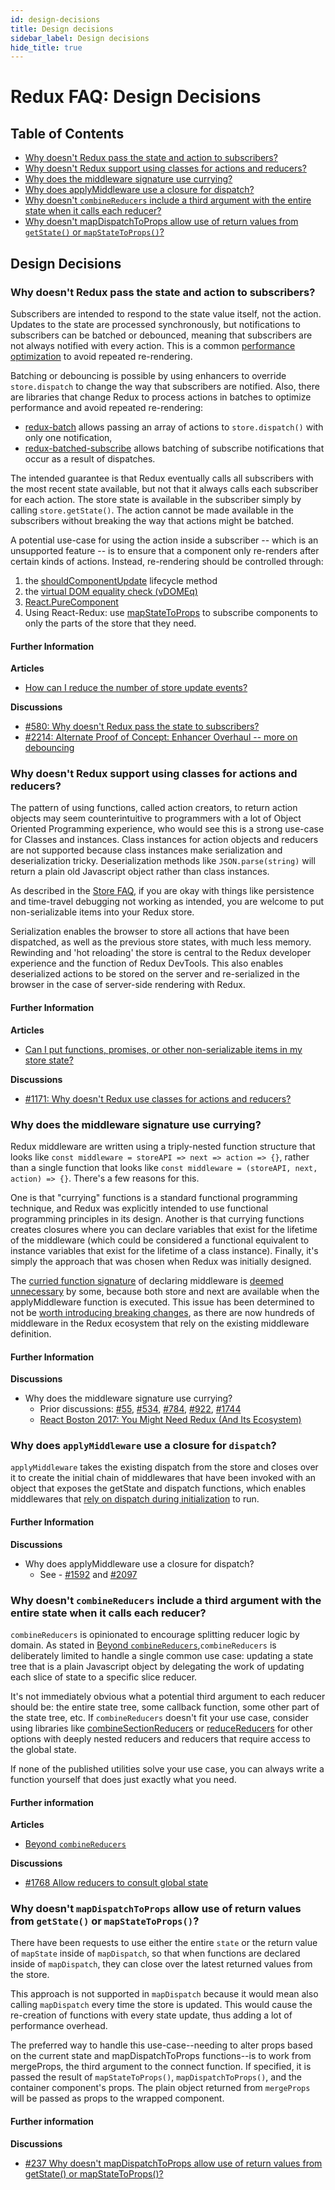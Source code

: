 ```yaml
---
id: design-decisions
title: Design decisions
sidebar_label: Design decisions
hide_title: true
---
```


# Redux FAQ: Design Decisions

## Table of Contents

- [Why doesn't Redux pass the state and action to subscribers?](#why-doesnt-redux-pass-the-state-and-action-to-subscribers)
- [Why doesn't Redux support using classes for actions and reducers?](#why-doesnt-redux-support-using-classes-for-actions-and-reducers)
- [Why does the middleware signature use currying?](#why-does-the-middleware-signature-use-currying)
- [Why does applyMiddleware use a closure for dispatch?](#why-does-applymiddleware-use-a-closure-for-dispatch)
- [Why doesn't `combineReducers` include a third argument with the entire state when it calls each reducer?](#why-doesnt-combinereducers-include-a-third-argument-with-the-entire-state-when-it-calls-each-reducer)
- [Why doesn't mapDispatchToProps allow use of return values from `getState()` or `mapStateToProps()`?](#why-doesnt-mapdispatchtoprops-allow-use-of-return-values-from-getstate-or-mapstatetoprops)

## Design Decisions

### Why doesn't Redux pass the state and action to subscribers?

Subscribers are intended to respond to the state value itself, not the action. Updates to the state are processed synchronously, but notifications to subscribers can be batched or debounced, meaning that subscribers are not always notified with every action. This is a common [performance optimization](./Performance.md#performance-update-events) to avoid repeated re-rendering.

Batching or debouncing is possible by using enhancers to override `store.dispatch` to change the way that subscribers are notified. Also, there are libraries that change Redux to process actions in batches to optimize performance and avoid repeated re-rendering:

- [redux-batch](https://github.com/manaflair/redux-batch) allows passing an array of actions to `store.dispatch()` with only one notification,
- [redux-batched-subscribe](https://github.com/tappleby/redux-batched-subscribe) allows batching of subscribe notifications that occur as a result of dispatches.

The intended guarantee is that Redux eventually calls all subscribers with the most recent state available, but not that it always calls each subscriber for each action. The store state is available in the subscriber simply by calling `store.getState()`. The action cannot be made available in the subscribers without breaking the way that actions might be batched.

A potential use-case for using the action inside a subscriber -- which is an unsupported feature -- is to ensure that a component only re-renders after certain kinds of actions. Instead, re-rendering should be controlled through:

1. the [shouldComponentUpdate](https://facebook.github.io/react/docs/react-component.html#shouldcomponentupdate) lifecycle method
2. the [virtual DOM equality check (vDOMEq)](https://facebook.github.io/react/docs/optimizing-performance.html#avoid-reconciliation)
3. [React.PureComponent](https://facebook.github.io/react/docs/optimizing-performance.html#examples)
4. Using React-Redux: use [mapStateToProps](https://github.com/reactjs/react-redux/blob/master/docs/api.md#connectmapstatetoprops-mapdispatchtoprops-mergeprops-options) to subscribe components to only the parts of the store that they need.

#### Further Information

**Articles**

- [How can I reduce the number of store update events?](./Performance.md#performance-update-events)

**Discussions**

- [#580: Why doesn't Redux pass the state to subscribers?](https://github.com/reactjs/redux/issues/580)
- [#2214: Alternate Proof of Concept: Enhancer Overhaul -- more on debouncing](https://github.com/reactjs/redux/pull/2214)

### Why doesn't Redux support using classes for actions and reducers?

The pattern of using functions, called action creators, to return action objects may seem counterintuitive to programmers with a lot of Object Oriented Programming experience, who would see this is a strong use-case for Classes and instances. Class instances for action objects and reducers are not supported because class instances make serialization and deserialization tricky. Deserialization methods like `JSON.parse(string)` will return a plain old Javascript object rather than class instances.

As described in the [Store FAQ](./OrganizingState.md#organizing-state-non-serializable), if you are okay with things like persistence and time-travel debugging not working as intended, you are welcome to put non-serializable items into your Redux store.

Serialization enables the browser to store all actions that have been dispatched, as well as the previous store states, with much less memory. Rewinding and 'hot reloading' the store is central to the Redux developer experience and the function of Redux DevTools. This also enables deserialized actions to be stored on the server and re-serialized in the browser in the case of server-side rendering with Redux.

#### Further Information

**Articles**

- [Can I put functions, promises, or other non-serializable items in my store state?](./OrganizingState.md#organizing-state-non-serializable)

**Discussions**

- [#1171: Why doesn't Redux use classes for actions and reducers?](https://github.com/reactjs/redux/issues/1171#issuecomment-196819727)

### Why does the middleware signature use currying?

Redux middleware are written using a triply-nested function structure that looks like `const middleware = storeAPI => next => action => {}`, rather than a single function that looks like `const middleware = (storeAPI, next, action) => {}`. There's a few reasons for this.

One is that "currying" functions is a standard functional programming technique, and Redux was explicitly intended to use functional programming principles in its design. Another is that currying functions creates closures where you can declare variables that exist for the lifetime of the middleware (which could be considered a functional equivalent to instance variables that exist for the lifetime of a class instance). Finally, it's simply the approach that was chosen when Redux was initially designed.

The [curried function signature](https://github.com/reactjs/redux/issues/1744) of declaring middleware is [deemed unnecessary](https://github.com/reactjs/redux/pull/784) by some, because both store and next are available when the applyMiddleware function is executed. This issue has been determined to not be [worth introducing breaking changes](https://github.com/reactjs/redux/issues/1744), as there are now hundreds of middleware in the Redux ecosystem that rely on the existing middleware definition.

#### Further Information

**Discussions**

- Why does the middleware signature use currying?
  - Prior discussions: [#55](https://github.com/reactjs/redux/pull/55), [#534](https://github.com/reactjs/redux/issues/534), [#784](https://github.com/reactjs/redux/pull/784), [#922](https://github.com/reactjs/redux/issues/922), [#1744](https://github.com/reactjs/redux/issues/1744)
  - [React Boston 2017: You Might Need Redux (And Its Ecosystem)](http://blog.isquaredsoftware.com/2017/09/presentation-might-need-redux-ecosystem/)

### Why does `applyMiddleware` use a closure for `dispatch`?

`applyMiddleware` takes the existing dispatch from the store and closes over it to create the initial chain of middlewares that have been invoked with an object that exposes the getState and dispatch functions, which enables middlewares that [rely on dispatch during initialization](https://github.com/reactjs/redux/pull/1592) to run.

#### Further Information

**Discussions**

- Why does applyMiddleware use a closure for dispatch?
  - See - [#1592](https://github.com/reactjs/redux/pull/1592) and [#2097](https://github.com/reactjs/redux/issues/2097)

### Why doesn't `combineReducers` include a third argument with the entire state when it calls each reducer?

`combineReducers` is opinionated to encourage splitting reducer logic by domain. As stated in [Beyond `combineReducers`](../recipes/structuring-reducers/BeyondCombineReducers.md),`combineReducers` is deliberately limited to handle a single common use case: updating a state tree that is a plain Javascript object by delegating the work of updating each slice of state to a specific slice reducer.

It's not immediately obvious what a potential third argument to each reducer should be: the entire state tree, some callback function, some other part of the state tree, etc. If `combineReducers` doesn't fit your use case, consider using libraries like [combineSectionReducers](https://github.com/ryo33/combine-section-reducers) or [reduceReducers](https://github.com/acdlite/reduce-reducers) for other options with deeply nested reducers and reducers that require access to the global state.

If none of the published utilities solve your use case, you can always write a function yourself that does just exactly what you need.

#### Further information

**Articles**

- [Beyond `combineReducers`](../recipes/structuring-reducers/BeyondCombineReducers.md)

**Discussions**

- [#1768 Allow reducers to consult global state](https://github.com/reactjs/redux/pull/1768)

### Why doesn't `mapDispatchToProps` allow use of return values from `getState()` or `mapStateToProps()`?

There have been requests to use either the entire `state` or the return value of `mapState` inside of `mapDispatch`, so that when functions are declared inside of `mapDispatch`, they can close over the latest returned values from the store.

This approach is not supported in `mapDispatch` because it would mean also calling `mapDispatch` every time the store is updated. This would cause the re-creation of functions with every state update, thus adding a lot of performance overhead.

The preferred way to handle this use-case--needing to alter props based on the current state and mapDispatchToProps functions--is to work from mergeProps, the third argument to the connect function. If specified, it is passed the result of `mapStateToProps()`, `mapDispatchToProps()`, and the container component's props. The plain object returned from `mergeProps` will be passed as props to the wrapped component.

#### Further information

**Discussions**

- [#237 Why doesn't mapDispatchToProps allow use of return values from getState() or mapStateToProps()?](https://github.com/reactjs/react-redux/issues/237)
